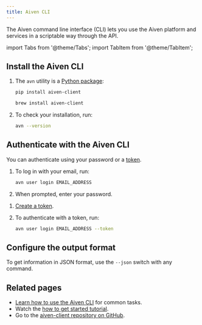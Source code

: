 ```yaml
---
title: Aiven CLI
---
```


The Aiven command line interface (CLI) lets you use the Aiven platform and services in a scriptable way through the API.

import Tabs from '@theme/Tabs';
import TabItem from '@theme/TabItem';

## Install the Aiven CLI

1. The `avn` utility is a [Python package](https://pypi.org/project/aiven-client/):

   <Tabs groupId="group1">
   <TabItem value="PIP" label="pip" default>

   ```bash
   pip install aiven-client
   ```

   </TabItem>
   <TabItem value="Brew" label="Homebrew">

   ```bash
   brew install aiven-client
   ```

   </TabItem>
   </Tabs>

1. To check your installation, run:

   ```bash
   avn --version
   ```

## Authenticate with the Aiven CLI

You can authenticate using your password or a
[token](/docs/platform/concepts/authentication-tokens).

<Tabs groupId="group1">
<TabItem value="With a password" label="With a password" default>

1. To log in with your email, run:

   ```bash
   avn user login EMAIL_ADDRESS
   ```

1. When prompted, enter your password.

</TabItem>
<TabItem value="With a token" label="With a token">

1. [Create a token](/docs/platform/howto/create_authentication_token).

1. To authenticate with a token, run:

   ```bash
   avn user login EMAIL_ADDRESS --token
   ```

</TabItem>
</Tabs>

## Configure the output format

To get information in JSON format, use the `--json` switch with any command.

## Related pages

- [Learn how to use the Aiven CLI](https://aiven.io/blog/aiven-cmdline) for common tasks.
- Watch the [how to get started tutorial](https://www.youtube.com/watch?v=nf3PPn5w6K8).
- Go to the [aiven-client repository on GitHub](https://github.com/aiven/aiven-client).
